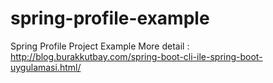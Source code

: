 # spring-profile-example

Spring Profile Project Example More detail : http://blog.burakkutbay.com/spring-boot-cli-ile-spring-boot-uygulamasi.html/
